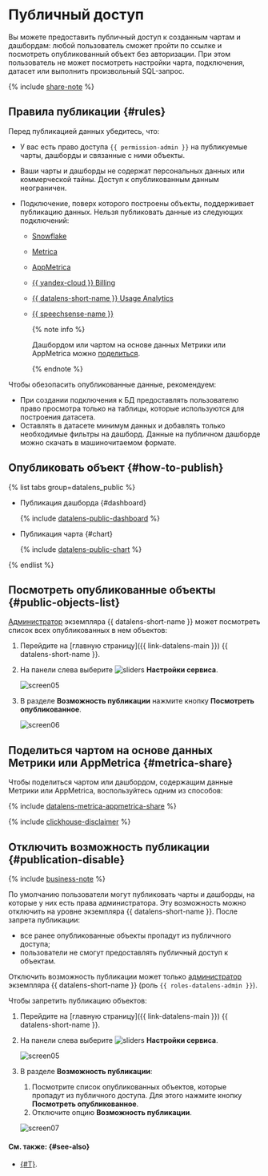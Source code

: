 # Публичный доступ

Вы можете предоставить публичный доступ к созданным чартам и дашбордам: любой пользователь сможет пройти по ссылке и посмотреть опубликованный объект без авторизации. При этом пользователь не может посмотреть настройки чарта, подключения, датасет или выполнить произвольный SQL-запрос.

{% include [share-note](../../_includes/datalens/datalens-share-note.md) %}

## Правила публикации {#rules}

Перед публикацией данных убедитесь, что:

* У вас есть право доступа `{{ permission-admin }}` на публикуемые чарты, дашборды и связанные с ними объекты.
* Ваши чарты и дашборды не содержат персональных данных или коммерческой тайны. Доступ к опубликованным данным неограничен.
* Подключение, поверх которого построены объекты, поддерживает публикацию данных. Нельзя публиковать данные из следующих подключений:

  * [Snowflake](../operations/connection/create-snowflake.md)
  * [Metrica](../operations/connection/create-metrica-api.md)
  * [AppMetrica](../operations/connection/create-appmetrica.md)
  * [{{ yandex-cloud }} Billing](../operations/connection/create-cloud-billing.md)
  * [{{ datalens-short-name }} Usage Analytics](../operations/connection/create-usage-tracking.md)
  * [{{ speechsense-name }}](../operations/connection/create-speechsense.md)

    {% note info %}

    Дашбордом или чартом на основе данных Метрики или AppMetrica можно [поделиться](#metrica-share).

    {% endnote %}

Чтобы обезопасить опубликованные данные, рекомендуем:

* При создании подключения к БД предоставлять пользователю право просмотра только на таблицы, которые используются для построения датасета.
* Оставлять в датасете минимум данных и добавлять только необходимые фильтры на дашборд. Данные на публичном дашборде можно скачать в машиночитаемом формате.

## Опубликовать объект {#how-to-publish}

{% list tabs group=datalens_public %}

- Публикация дашборда {#dashboard}

  {% include [datalens-public-dashboard](../../_includes/datalens/operations/datalens-public-dashboard.md) %}

- Публикация чарта {#chart}

  {% include [datalens-public-chart](../../_includes/datalens/operations/datalens-public-chart.md) %}

{% endlist %}

## Посмотреть опубликованные объекты {#public-objects-list}

[Администратор](../security/roles.md#datalens-admin) экземпляра {{ datalens-short-name }} может посмотреть список всех опубликованных в нем объектов:

1. Перейдите на [главную страницу]({{ link-datalens-main }}) {{ datalens-short-name }}.
1. На панели слева выберите ![sliders](../../_assets/console-icons/sliders.svg) **Настройки сервиса**.

   ![screen05](../../_assets/datalens/concepts/datalens-public/screen05.png)

1. В разделе **Возможность публикации** нажмите кнопку **Посмотреть опубликованное**.

   ![screen06](../../_assets/datalens/concepts/datalens-public/screen06.png)

## Поделиться чартом на основе данных Метрики или AppMetrica {#metrica-share}

Чтобы поделиться чартом или дашбордом, содержащим данные Метрики или AppMetrica, воспользуйтесь одним из способов:

{% include [datalens-metrica-appmetrica-share](../../_includes/datalens/datalens-metrica-appmetrica-share.md) %}

{% include [clickhouse-disclaimer](../../_includes/clickhouse-disclaimer.md) %}

## Отключить возможность публикации {#publication-disable}

{% include [business-note](../../_includes/datalens/datalens-functionality-available-business-note.md) %}

По умолчанию пользователи могут публиковать чарты и дашборды, на которые у них есть права администратора. Эту возможность можно отключить на уровне экземпляра {{ datalens-short-name }}. После запрета публикации:

* все ранее опубликованные объекты пропадут из публичного доступа;
* пользователи не смогут предоставлять публичный доступ к объектам.

Отключить возможность публикации может только [администратор](../security/roles.md#datalens-admin) экземпляра {{ datalens-short-name }} (роль `{{ roles-datalens-admin }}`).

Чтобы запретить публикацию объектов:

1. Перейдите на [главную страницу]({{ link-datalens-main }}) {{ datalens-short-name }}.
1. На панели слева выберите ![sliders](../../_assets/console-icons/sliders.svg) **Настройки сервиса**.

   ![screen05](../../_assets/datalens/concepts/datalens-public/screen05.png)

1. В разделе **Возможность публикации**:

   1. Посмотрите список опубликованных объектов, которые пропадут из публичного доступа. Для этого нажмите кнопку **Посмотреть опубликованное**.
   1. Отключите опцию **Возможность публикации**.

   ![screen07](../../_assets/datalens/concepts/datalens-public/screen07.png)

#### См. также: {#see-also}

* [{#T}](../security/embedded-objects.md).
